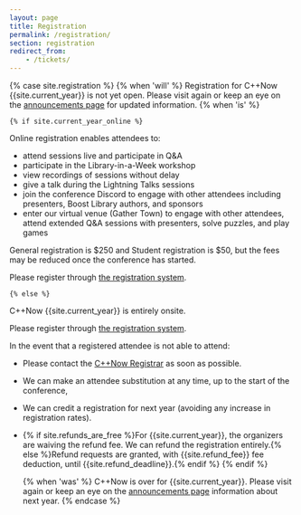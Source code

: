 ```yaml
---
layout: page
title: Registration
permalink: /registration/
section: registration
redirect_from:
    - /tickets/
---
```


{% case site.registration %}
  {% when 'will' %}
Registration for C++Now {{site.current_year}} is not yet open. Please visit again or keep an eye on the [announcements page](/announcements/) for updated information.
  {% when 'is' %}

    {% if site.current_year_online %}
Online registration enables attendees to:
* attend sessions live and participate in Q&A
* participate in the Library-in-a-Week workshop
* view recordings of sessions without delay
* give a talk during the Lightning Talks sessions
* join the conference Discord to engage with other attendees including presenters, Boost Library authors, and sponsors
* enter our virtual venue (Gather Town) to engage with other attendees, attend extended Q&A sessions with presenters, solve puzzles, and play games

General registration is $250 and Student registration is $50, but the fees may be reduced once the conference has started.

Please register through <a href="{{site.krueger_reg_URL}}">the registration system</a>.

    {% else %}

C++Now {{site.current_year}} is entirely onsite.

Please register through <a href="{{site.krueger_reg_URL}}">the registration system</a>.

In the event that a registered attendee is not able to attend:
* Please contact the [C++Now Registrar](mailto:registrar@cppnow.org) as soon as possible.
* We can make an attendee substitution at any time, up to the start of the conference,
* We can credit a registration for next year (avoiding any increase in registration rates).
* {% if site.refunds_are_free %}For {{site.current_year}}, the organizers are waiving the refund fee. We can refund the registration entirely.{% else %}Refund requests are granted, with {{site.refund_fee}} fee deduction, until {{site.refund_deadline}}.{% endif %}
    {% endif %}
 
  {% when 'was' %}
C++Now is over for {{site.current_year}}. Please visit again or keep an eye on the [announcements page](/announcements/) information about next year.
{% endcase %}
